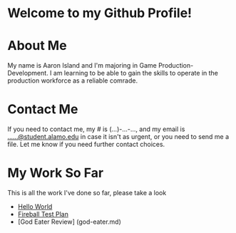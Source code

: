 # Welcome to my Github Profile!

# About Me
My name is Aaron Island and I'm majoring in Game Production-Development. I am learning to be able to gain the skills to operate in the production workforce as a reliable comrade.

# Contact Me
If you need to contact me, my # is (...)-...-..., and my email is ......@student.alamo.edu in case it isn't as urgent, or you need to send me a file. Let me know if you need further contact choices.

# My Work So Far
This is all the work I've done so far, please take a look 
* [Hello World](https://aisland2.github.io/hello-world/)
* [Fireball Test Plan](FireballTP.md)
* [God Eater Review] (god-eater.md)
